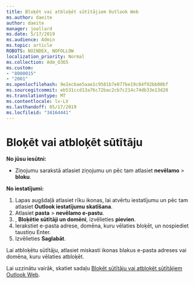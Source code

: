 ```yaml
---
title: Bloķēt vai atbloķēt sūtītājiem Outlook Web
ms.author: daeite
author: daeite
manager: joallard
ms.date: 5/17/2019
ms.audience: Admin
ms.topic: article
ROBOTS: NOINDEX, NOFOLLOW
localization_priority: Normal
ms.collection: Adm_O365
ms.custom:
- "8000015"
- "2001"
ms.openlocfilehash: 9e2ecbae5aae1c9501b7e077be19c84f92bb00bf
ms.sourcegitcommit: eb531ccd13a76c72bac2cb7c214c74db33e13d28
ms.translationtype: MT
ms.contentlocale: lv-LV
ms.lasthandoff: 05/17/2019
ms.locfileid: "34164441"
---
```

# <a name="block-or-unblock-senders"></a>Bloķēt vai atbloķēt sūtītāju

**No jūsu iesūtni:**

- Ziņojumu sarakstā atlasiet ziņojumu un pēc tam atlasiet **nevēlamo** > **bloku**.

**No iestatījumi:**

1. Lapas augšdaļā atlasiet rīku ikonas, lai atvērtu iestatījumu un pēc tam atlasiet **Outlook iestatījumu skatīšana**.
2. Atlasiet **pasta** > **nevēlamo e-pastu**.
3. , **Bloķētie sūtītāji un domēni**, izvēlieties **pievien**.
4. Ierakstiet e-pasta adrese, domēna, kuru vēlaties bloķēt, un nospiediet taustiņu Enter.
5. Izvēlieties **Saglabāt**.

Lai atbloķētu sūtītāju, atlasiet miskasti ikonas blakus e-pasta adreses vai domēna, kuru vēlaties atbloķēt.

Lai uzzinātu vairāk, skatiet sadaļu [Bloķēt sūtītāju vai atbloķēt sūtītājiem Outlook Web](https://support.office.com/article/9bf812d4-6995-4d19-901a-76d6e26939b0).